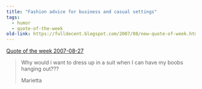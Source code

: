 ```yaml
---
title: "Fashion advice for business and casual settings"
tags:
  - humor
  - quote-of-the-week
old-link: https://fulldecent.blogspot.com/2007/08/new-quote-of-week.html
---
```


<u>Quote of the week 2007-08-27</u><br>

> Why would i want to dress up in a suit when I can have my boobs hanging out???
>
> Marietta
